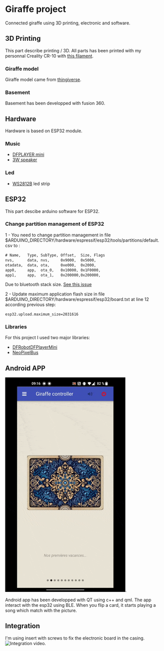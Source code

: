 # Giraffe project

Connected giraffe using 3D printing, electronic and software.

## 3D Printing

This part describe printing / 3D. All parts has been printed with my personnal Creality CR-10 with [this filament](https://www.filimprimante3d.fr/filament-pla-mat/2497-filament-pla-mat-blanc-calcaire-175-mm-1kg.html).

### Giraffe model

Giraffe model came from [thingiverse](https://www.thingiverse.com/thing:182149).

### Basement

Basement has been developped with fusion 360.

## Hardware 

Hardware is based on ESP32 module.

### Music

 - [DFPLAYER mini](https://www.amazon.fr/gp/product/B07911V1NL/ref=ppx_yo_dt_b_asin_title_o09_s00?ie=UTF8&psc=1)
 - [3W speaker](https://www.amazon.fr/gp/product/B073XH8KK8/ref=ppx_yo_dt_b_asin_title_o09_s00?ie=UTF8&psc=1)

### Led

 - [WS2812B](https://www.amazon.fr/gp/product/B01CDTE9AW/ref=ppx_yo_dt_b_asin_title_o09_s01?ie=UTF8&psc=1) led strip

## ESP32

This part descibe arduino software for ESP32.

### Change partition management of ESP32

1 - You need to change partition management in file $ARDUINO_DIRECTORY/hardware/espressif/esp32/tools/partitions/default.csv to :

``` csv
# Name,   Type, SubType, Offset,  Size, Flags
nvs,      data, nvs,     0x9000,  0x5000,
otadata,  data, ota,     0xe000,  0x2000,
app0,     app,  ota_0,   0x10000, 0x1F0000,
app1,     app,  ota_1,   0x200000,0x200000,

```
Due to bluetooth stack size. [See this issue](https://github.com/espressif/arduino-esp32/issues/1075)

2 - Update maximum application flash size in file $ARDUINO_DIRECTORY/hardware/espressif/esp32/board.txt at line 12 according previous step:

```
esp32.upload.maximum_size=2031616
```

### Libraries

For this project I used two major libraries:
 - [DFRobotDFPlayerMini](https://github.com/DFRobot/DFRobotDFPlayerMini)
 - [NeoPixelBus](https://github.com/Makuna/NeoPixelBus)

## Android APP

![Integration video](images/android_app.gif). 

Android app has been developped with QT using c++ and qml.
The app interact with the esp32 using BLE. When you flip a card, it starts playing a song which match with the picture.

## Integration

I'm using insert with screws to fix the electronic board in the casing.
![Integration video](images/basement.gif). 
